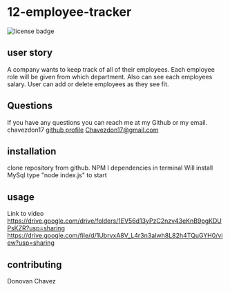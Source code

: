# 12-employee-tracker

![license badge](https://img.shields.io/badge/Licence-MIT-blue)

## user story

A company wants to keep track of all of their employees. Each employee role will be given from which department. Also can see each employees salary. User can add or delete employees as they see fit.

## Questions

If you have any questions you can reach me at my Github or my email.
chavezdon17
[github profile](https://github.com/chavezdon17)
Chavezdon17@gmail.com

## installation

clone repository from github.
NPM I dependencies in terminal
Will install MySql
type "node index.js" to start

## usage

Link to video
https://drive.google.com/drive/folders/1EV56d13yPzC2nzv43eKnB9pgKDUPsKZR?usp=sharing
https://drive.google.com/file/d/1UbrvxA8V_L4r3n3aIwh8L82h4TQuGYH0/view?usp=sharing

## contributing

Donovan Chavez
